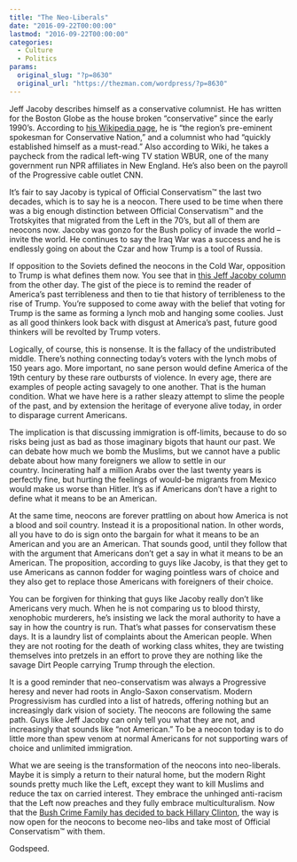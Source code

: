 ```yaml
---
title: "The Neo-Liberals"
date: "2016-09-22T00:00:00"
lastmod: "2016-09-22T00:00:00"
categories:
  - Culture
  - Politics
params:
  original_slug: "?p=8630"
  original_url: "https://thezman.com/wordpress/?p=8630"
---
```


Jeff Jacoby describes himself as a conservative columnist. He has
written for the Boston Globe as the house broken “conservative” since
the early 1990’s. According to
<a href="https://en.wikipedia.org/wiki/Jeff_Jacoby_(columnist)"
target="_blank">his Wikipedia page</a>, he is “the region’s pre-eminent
spokesman for Conservative Nation,” and a columnist who had “quickly
established himself as a must-read.” Also according to Wiki, he takes a
paycheck from the radical left-wing TV station WBUR, one of the many
government run NPR affiliates in New England. He’s also been on the
payroll of the Progressive cable outlet CNN.

It’s fair to say Jacoby is typical of Official Conservatism™ the last
two decades, which is to say he is a neocon. There used to be time when
there was a big enough distinction between Official Conservatism™
and the Trotskyites that migrated from the Left in the 70’s, but all of
them are neocons now. Jacoby was gonzo for the Bush policy of invade the
world – invite the world. He continues to say the Iraq War was a success
and he is endlessly going on about the Czar and how Trump is a tool of
Russia.

If opposition to the Soviets defined the neocons in the Cold War,
opposition to Trump is what defines them now. You see that in <a
href="http://www.bostonglobe.com/opinion/editorials/2016/09/17/back-day-immigration-demagogues-denounced-not-mexicans-but-chinese/ywpU8eeO3BoSkvFv7RqxyN/story.html"
target="_blank">this Jeff Jacoby column</a> from the other day. The gist
of the piece is to remind the reader of America’s past terribleness and
then to tie that history of terribleness to the rise of Trump. You’re
supposed to come away with the belief that voting for Trump is the same
as forming a lynch mob and hanging some coolies. Just as all good
thinkers look back with disgust at America’s past, future good thinkers
will be revolted by Trump voters.

Logically, of course, this is nonsense. It is the fallacy of the
undistributed middle. There’s nothing connecting today’s voters with the
lynch mobs of 150 years ago. More important, no sane person would define
America of the 19th century by these rare outbursts of violence. In
every age, there are examples of people acting savagely to one another.
That is the human condition. What we have here is a rather sleazy
attempt to slime the people of the past, and by extension the heritage
of everyone alive today, in order to disparage current Americans.

The implication is that discussing immigration is off-limits, because to
do so risks being just as bad as those imaginary bigots that haunt our
past. We can debate how much we bomb the Muslims, but we cannot have a
public debate about how many foreigners we allow to settle in our
country. Incinerating half a million Arabs over the last twenty years is
perfectly fine, but hurting the feelings of would-be migrants from
Mexico would make us worse than Hitler. It’s as if Americans don’t have
a right to define what it means to be an American.

At the same time, neocons are forever prattling on about how America is
not a blood and soil country. Instead it is a propositional nation. In
other words, all you have to do is sign onto the bargain for what it
means to be an American and you are an American. That sounds good, until
they follow that with the argument that Americans don’t get a say in
what it means to be an American. The proposition, according to guys like
Jacoby, is that they get to use Americans as cannon fodder for waging
pointless wars of choice and they also get to replace those Americans
with foreigners of their choice.

You can be forgiven for thinking that guys like Jacoby really don’t like
Americans very much. When he is not comparing us to blood thirsty,
xenophobic murderers, he’s insisting we lack the moral authority to have
a say in how the country is run. That’s what passes for conservatism
these days. It is a laundry list of complaints about the American
people. When they are not rooting for the death of working class whites,
they are twisting themselves into pretzels in an effort to prove they
are nothing like the savage Dirt People carrying Trump through the
election.

It is a good reminder that neo-conservatism was always a Progressive
heresy and never had roots in Anglo-Saxon conservatism. Modern
Progressivism has curdled into a list of hatreds, offering nothing but
an increasingly dark vision of society. The neocons are following the
same path. Guys like Jeff Jacoby can only tell you what they are not,
and increasingly that sounds like “not American.” To be a neocon today
is to do little more than spew venom at normal Americans for not
supporting wars of choice and unlimited immigration.

What we are seeing is the transformation of the neocons into
neo-liberals. Maybe it is simply a return to their natural home, but the
modern Right sounds pretty much like the Left, except they want to
kill Muslims and reduce the tax on carried interest. They embrace the
unhinged anti-racism that the Left now preaches and they fully embrace
multiculturalism. Now that the <a
href="http://ktla.com/2016/09/20/george-h-w-bush-to-vote-for-hillary-kennedy-family-member-says/"
target="_blank">Bush Crime Family has decided to back Hillary
Clinton</a>, the way is now open for the neocons to become neo-libs and
take most of Official Conservatism™ with them.

Godspeed.
